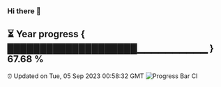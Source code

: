 ### Hi there 👋
⏳ Year progress { ████████████████████▁▁▁▁▁▁▁▁▁▁ } 67.68 %
---
⏰ Updated on Tue, 05 Sep 2023 00:58:32 GMT
![Progress Bar CI](https://github.com/liununu/liununu/workflows/Progress%20Bar%20CI/badge.svg)
